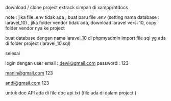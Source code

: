 download / clone  project
extrack simpan di  xampp/htdocs

note : jika file .env tidak ada , buat baru file .env (setting nama database : laravel_10) , jika folder vendor tidak ada, download laravel versi 10, copy folder vendor nya ke project

buat database dengan nama laravel_10 di phpmyadmin
import file sql yg ada di folder project (laravel_10.sql)

selesai

login dengan user 
email : dewi@gmail.com
password : 123


manin@gmail.com
123

andi@gmail.com
123


untuk doc API ada di file doc api.txt (file ada di dalam project )
